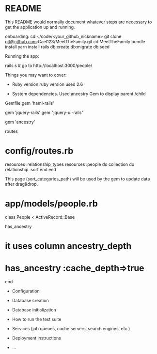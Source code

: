 # README

This README would normally document whatever steps are necessary to get the
application up and running.

onboarding:
cd ~/code/<your_github_nickname>
  git clone git@github.com:Gael123/MeetTheFamily.git
  cd MeetTheFamily
  bundle install
  yarn install
  rails db:create db:migrate db:seed

Running the app:

  rails s # go to http://localhost:3000/people/

Things you may want to cover:

* Ruby version
ruby version used 2.6

* System dependencies.
Used ancestry Gem to display parent /child

Gemfile
gem 'haml-rails'

gem 'jquery-rails'
gem "jquery-ui-rails"

gem 'ancestry'

routes
# config/routes.rb
resources :relationship_types
resources :people do
  collection do
     relationship :sort
  end
end

This page (sort_categories_path) will be used by the gem to update data after drag&drop.



# app/models/people.rb

class People < ActiveRecord::Base

  has_ancestry

  # it uses column ancestry_depth
  # has_ancestry :cache_depth=>true

end



* Configuration

* Database creation

* Database initialization

* How to run the test suite

* Services (job queues, cache servers, search engines, etc.)

* Deployment instructions

* ...
